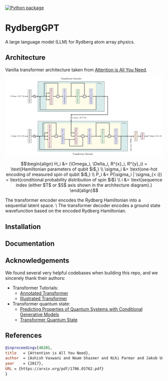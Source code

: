 [![Python package](https://github.com/PIQuIL/RydbergGPT/actions/workflows/python-package.yml/badge.svg)](https://github.com/PIQuIL/RydbergGPT/actions/workflows/python-package.yml)

# RydbergGPT
A large language model (LLM) for Rydberg atom array physics.

## Architecture

Vanilla transformer architecture taken from [Attention is All You Need](https://research.google/pubs/pub46201/).

![Architecture](https://github.com/PIQuIL/RydbergGPT/blob/main/resources/architecture%20diagram.jpg)

```math
\begin{align}
H_i &= (\Omega_i, \Delta_i, R^{x}_i, R^{y}_i) = \text{Hamiltonian parameters of qubit $i$,} \\
\sigma_i &= \text{one-hot encoding of measured spin of qubit $i$,} \\
P_i &= P(\sigma_i | \sigma_{< i}) = \text{conditional probability distribution of spin $i$} \\
i &= \text{sequence index (either $T$ or $S$ axis shown in the architecture diagram).}
\end{align}
```

The transformer encoder encodes the Rydberg Hamiltonian into a sequential latent space. \\
The transformer decoder encodes a ground state wavefunction based on the encoded Rydberg Hamiltonian.

## Installation

## Documentation


## Acknowledgements

We found several very helpful codebases when building this repo, and we sincerely thank their authors:

+ Transformer Tutorials:
    + [Annotated Transformer](https://github.com/harvardnlp/annotated-transformer/)
    + [Illustrated Transformer](https://jalammar.github.io/illustrated-transformer/)
+ Transformer quantum state:
    + [Predicting Properties of Quantum Systems with Conditional Generative Models](https://github.com/PennyLaneAI/generative-quantum-states)
    + [Transformer Quantum State](https://github.com/yuanhangzhang98/transformer_quantum_state)


## References

```bib
@inproceedings{46201,
title   = {Attention is All You Need},
author  = {Ashish Vaswani and Noam Shazeer and Niki Parmar and Jakob Uszkoreit and Llion Jones and Aidan N. Gomez and Lukasz Kaiser and Illia Polosukhin},
year    = {2017},
URL = {https://arxiv.org/pdf/1706.03762.pdf}
}
```
